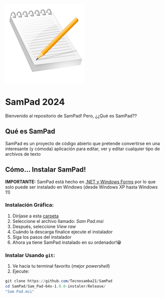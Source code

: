 ![logo](https://github.com/Tecnosamba21/SamPad/blob/main/logo.png)
# SamPad 2024

Bienvenido al repositorio de SamPad! Pero, ¿¿Qué es SamPad??

## Qué es SamPad

SamPad es un proyecto de código abierto que pretende convertirse en una interesante (y cómoda) aplicación para editar, ver y editar cualquier tipo de archivos de texto

## Cómo... Instalar SamPad!

**IMPORTANTE:** SamPad está hecho en [.NET y Windows Forms](https://learn.microsoft.com/es-es/dotnet/desktop/winforms/overview/?view=netdesktop-8.0) por lo que solo puede ser instalado en Windows (desde Windows XP hasta Windows 11)

### Instalación Gráfica:

1. Diríjase a esta [carpeta](Sam_Pad-64x-1.0.0-instaler/Release/)
2. Seleccione el archivo llamado: *Sam Pad.msi*
3. Después, seleccione *View raw*
4. Cuándo la descarga finalice ejecute el instalador
5. Siga los pasos del instalador
6. Ahora ya tiene SamPad instalado en su ordenador!😁

### Instalar Usando `git`:
  
1. Ve hacia tu terminal favorito (mejor *powershell*)
2. Ejecute:
~~~powershell
git clone https://github.com/Tecnosamba21/SamPad
cd SamPad/Sam_Pad-64x-1.0.0-instaler/Release/
"Sam Pad.msi"
~~~
